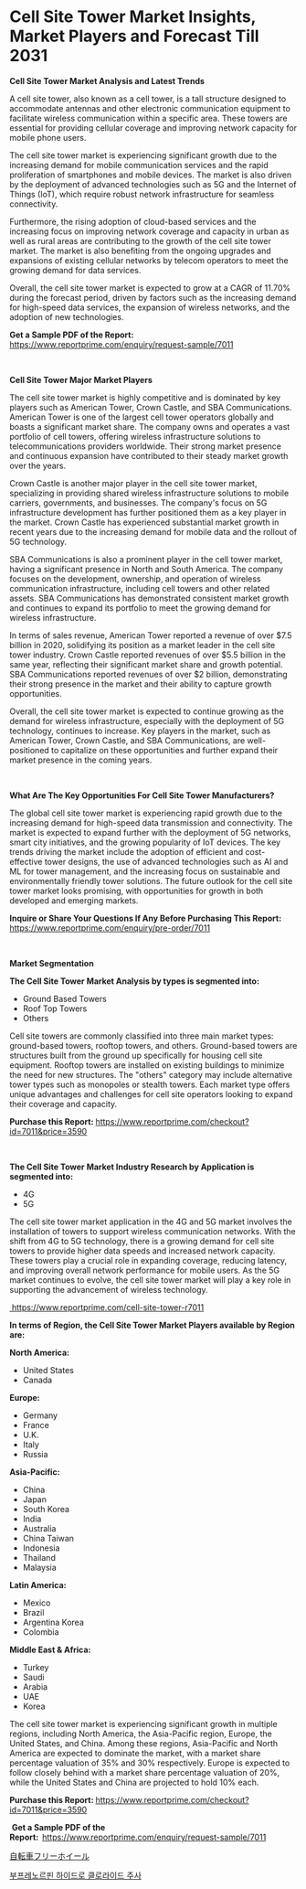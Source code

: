 <p><h1>Cell Site Tower Market Insights, Market Players and Forecast Till 2031</h1></p><p><strong>Cell Site Tower Market Analysis and Latest Trends</strong></p>
<p><p>A cell site tower, also known as a cell tower, is a tall structure designed to accommodate antennas and other electronic communication equipment to facilitate wireless communication within a specific area. These towers are essential for providing cellular coverage and improving network capacity for mobile phone users.</p><p>The cell site tower market is experiencing significant growth due to the increasing demand for mobile communication services and the rapid proliferation of smartphones and mobile devices. The market is also driven by the deployment of advanced technologies such as 5G and the Internet of Things (IoT), which require robust network infrastructure for seamless connectivity.</p><p>Furthermore, the rising adoption of cloud-based services and the increasing focus on improving network coverage and capacity in urban as well as rural areas are contributing to the growth of the cell site tower market. The market is also benefiting from the ongoing upgrades and expansions of existing cellular networks by telecom operators to meet the growing demand for data services.</p><p>Overall, the cell site tower market is expected to grow at a CAGR of 11.70% during the forecast period, driven by factors such as the increasing demand for high-speed data services, the expansion of wireless networks, and the adoption of new technologies.</p></p>
<p><strong>Get a Sample PDF of the Report:&nbsp;</strong> <a href="https://www.reportprime.com/enquiry/request-sample/7011">https://www.reportprime.com/enquiry/request-sample/7011</a></p>
<p>&nbsp;</p>
<p><strong>Cell Site Tower Major Market Players</strong></p>
<p><p>The cell site tower market is highly competitive and is dominated by key players such as American Tower, Crown Castle, and SBA Communications. American Tower is one of the largest cell tower operators globally and boasts a significant market share. The company owns and operates a vast portfolio of cell towers, offering wireless infrastructure solutions to telecommunications providers worldwide. Their strong market presence and continuous expansion have contributed to their steady market growth over the years.</p><p>Crown Castle is another major player in the cell site tower market, specializing in providing shared wireless infrastructure solutions to mobile carriers, governments, and businesses. The company's focus on 5G infrastructure development has further positioned them as a key player in the market. Crown Castle has experienced substantial market growth in recent years due to the increasing demand for mobile data and the rollout of 5G technology.</p><p>SBA Communications is also a prominent player in the cell tower market, having a significant presence in North and South America. The company focuses on the development, ownership, and operation of wireless communication infrastructure, including cell towers and other related assets. SBA Communications has demonstrated consistent market growth and continues to expand its portfolio to meet the growing demand for wireless infrastructure.</p><p>In terms of sales revenue, American Tower reported a revenue of over $7.5 billion in 2020, solidifying its position as a market leader in the cell site tower industry. Crown Castle reported revenues of over $5.5 billion in the same year, reflecting their significant market share and growth potential. SBA Communications reported revenues of over $2 billion, demonstrating their strong presence in the market and their ability to capture growth opportunities.</p><p>Overall, the cell site tower market is expected to continue growing as the demand for wireless infrastructure, especially with the deployment of 5G technology, continues to increase. Key players in the market, such as American Tower, Crown Castle, and SBA Communications, are well-positioned to capitalize on these opportunities and further expand their market presence in the coming years.</p></p>
<p>&nbsp;</p>
<p><strong>What Are The Key Opportunities For Cell Site Tower Manufacturers?</strong></p>
<p><p>The global cell site tower market is experiencing rapid growth due to the increasing demand for high-speed data transmission and connectivity. The market is expected to expand further with the deployment of 5G networks, smart city initiatives, and the growing popularity of IoT devices. The key trends driving the market include the adoption of efficient and cost-effective tower designs, the use of advanced technologies such as AI and ML for tower management, and the increasing focus on sustainable and environmentally friendly tower solutions. The future outlook for the cell site tower market looks promising, with opportunities for growth in both developed and emerging markets.</p></p>
<p><strong>Inquire or Share Your Questions If Any Before Purchasing This Report:</strong> <a href="https://www.reportprime.com/enquiry/pre-order/7011">https://www.reportprime.com/enquiry/pre-order/7011</a></p>
<p>&nbsp;</p>
<p><strong>Market Segmentation</strong></p>
<p><strong>The Cell Site Tower Market Analysis by types is segmented into:</strong></p>
<p><ul><li>Ground Based Towers</li><li>Roof Top Towers</li><li>Others</li></ul></p>
<p><p>Cell site towers are commonly classified into three main market types: ground-based towers, rooftop towers, and others. Ground-based towers are structures built from the ground up specifically for housing cell site equipment. Rooftop towers are installed on existing buildings to minimize the need for new structures. The "others" category may include alternative tower types such as monopoles or stealth towers. Each market type offers unique advantages and challenges for cell site operators looking to expand their coverage and capacity.</p></p>
<p><strong>Purchase this Report:&nbsp;</strong><a href="https://www.reportprime.com/checkout?id=7011&price=3590">https://www.reportprime.com/checkout?id=7011&price=3590</a></p>
<p>&nbsp;</p>
<p><strong>The Cell Site Tower Market Industry Research by Application is segmented into:</strong></p>
<p><ul><li>4G</li><li>5G</li></ul></p>
<p><p>The cell site tower market application in the 4G and 5G market involves the installation of towers to support wireless communication networks. With the shift from 4G to 5G technology, there is a growing demand for cell site towers to provide higher data speeds and increased network capacity. These towers play a crucial role in expanding coverage, reducing latency, and improving overall network performance for mobile users. As the 5G market continues to evolve, the cell site tower market will play a key role in supporting the advancement of wireless technology.</p></p>
<p><a href="https://www.reportprime.com/cell-site-tower-r7011">&nbsp;https://www.reportprime.com/cell-site-tower-r7011</a></p>
<p><strong>In terms of Region, the Cell Site Tower Market Players available by Region are:</strong></p>
<p>
    <p> <strong> North America: </strong>
        <ul>
            <li>United States</li>
            <li>Canada</li>
        </ul>
        </p> 
    <p> <strong> Europe: </strong>
        <ul>
            <li>Germany</li>
            <li>France</li>
            <li>U.K.</li>
            <li>Italy</li>
            <li>Russia</li>
        </ul>
        </p> 
    <p> <strong> Asia-Pacific: </strong>
        <ul>
            <li>China</li>
            <li>Japan</li>
            <li>South Korea</li>
            <li>India</li>
            <li>Australia</li>
            <li>China Taiwan</li>
            <li>Indonesia</li>
            <li>Thailand</li>
            <li>Malaysia</li>
        </ul>
        </p> 
    <p> <strong> Latin America: </strong>
        <ul>
            <li>Mexico</li>
            <li>Brazil</li>
            <li>Argentina Korea</li>
            <li>Colombia</li>
        </ul>
        </p> 
    <p> <strong> Middle East & Africa: </strong>
        <ul>
            <li>Turkey</li>
            <li>Saudi</li>
            <li>Arabia</li>
            <li>UAE</li>
            <li>Korea</li>
        </ul>
    </p>
    </p>
<p><p>The cell site tower market is experiencing significant growth in multiple regions, including North America, the Asia-Pacific region, Europe, the United States, and China. Among these regions, Asia-Pacific and North America are expected to dominate the market, with a market share percentage valuation of 35% and 30% respectively. Europe is expected to follow closely behind with a market share percentage valuation of 20%, while the United States and China are projected to hold 10% each.</p></p>
<p><strong>Purchase this Report: </strong><a href="https://www.reportprime.com/checkout?id=7011&price=3590">https://www.reportprime.com/checkout?id=7011&price=3590</a></p>
<p>&nbsp;<strong>Get a Sample PDF of the Report:&nbsp;&nbsp;</strong><a href="https://www.reportprime.com/enquiry/request-sample/7011">https://www.reportprime.com/enquiry/request-sample/7011</a></p>
<p><strong></strong></p>
<p><p><a href="https://medium.com/@orlohagenes_12279/%E8%87%AA%E8%BB%A2%E8%BB%8A%E3%83%95%E3%83%AA%E3%83%BC%E3%83%9B%E3%82%A4%E3%83%BC%E3%83%AB%E5%B8%82%E5%A0%B4-2031%E5%B9%B4%E3%81%BE%E3%81%A7%E3%81%AE%E6%88%90%E5%8A%9F%E8%A3%8F%E3%81%AE%E3%83%93%E3%82%B8%E3%83%8D%E3%82%B9%E6%88%A6%E7%95%A5%E3%81%AE%E9%8D%B5-e95d617e66ba">自転車フリーホイール</a></p><p><a href="https://github.com/jntpkh496620/Market-Research-Report-List-1/blob/main/259964118637.md">부프레노르핀 하이드로 클로라이드 주사</a></p></p>